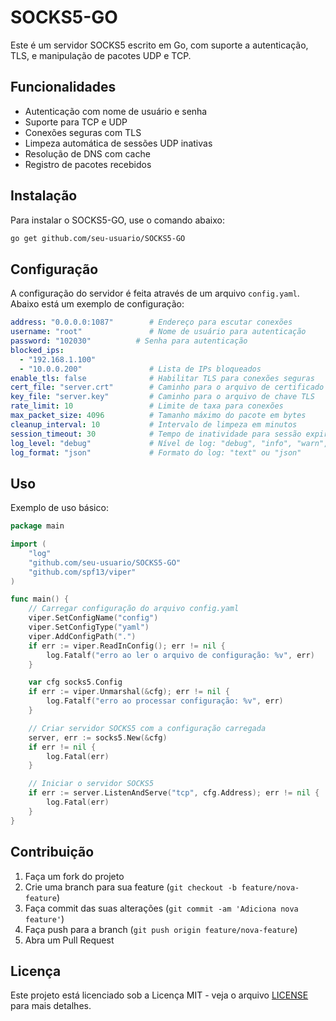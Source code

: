 # SOCKS5-GO

Este é um servidor SOCKS5 escrito em Go, com suporte a autenticação, TLS, e manipulação de pacotes UDP e TCP.

## Funcionalidades

- Autenticação com nome de usuário e senha
- Suporte para TCP e UDP
- Conexões seguras com TLS
- Limpeza automática de sessões UDP inativas
- Resolução de DNS com cache
- Registro de pacotes recebidos

## Instalação

Para instalar o SOCKS5-GO, use o comando abaixo:

```sh
go get github.com/seu-usuario/SOCKS5-GO
```

## Configuração

A configuração do servidor é feita através de um arquivo `config.yaml`. Abaixo está um exemplo de configuração:

```yaml
address: "0.0.0.0:1087"        # Endereço para escutar conexões
username: "root"               # Nome de usuário para autenticação
password: "102030"          # Senha para autenticação
blocked_ips:
  - "192.168.1.100"
  - "10.0.0.200"               # Lista de IPs bloqueados
enable_tls: false              # Habilitar TLS para conexões seguras
cert_file: "server.crt"        # Caminho para o arquivo de certificado TLS
key_file: "server.key"         # Caminho para o arquivo de chave TLS
rate_limit: 10                 # Limite de taxa para conexões
max_packet_size: 4096          # Tamanho máximo do pacote em bytes
cleanup_interval: 10           # Intervalo de limpeza em minutos
session_timeout: 30            # Tempo de inatividade para sessão expirar em minutos
log_level: "debug"             # Nível de log: "debug", "info", "warn", "error"
log_format: "json"             # Formato do log: "text" ou "json"
```

## Uso

Exemplo de uso básico:

```go
package main

import (
    "log"
    "github.com/seu-usuario/SOCKS5-GO"
    "github.com/spf13/viper"
)

func main() {
    // Carregar configuração do arquivo config.yaml
    viper.SetConfigName("config")
    viper.SetConfigType("yaml")
    viper.AddConfigPath(".")
    if err := viper.ReadInConfig(); err != nil {
        log.Fatalf("erro ao ler o arquivo de configuração: %v", err)
    }

    var cfg socks5.Config
    if err := viper.Unmarshal(&cfg); err != nil {
        log.Fatalf("erro ao processar configuração: %v", err)
    }

    // Criar servidor SOCKS5 com a configuração carregada
    server, err := socks5.New(&cfg)
    if err != nil {
        log.Fatal(err)
    }

    // Iniciar o servidor SOCKS5
    if err := server.ListenAndServe("tcp", cfg.Address); err != nil {
        log.Fatal(err)
    }
}
```

## Contribuição

1. Faça um fork do projeto
2. Crie uma branch para sua feature (`git checkout -b feature/nova-feature`)
3. Faça commit das suas alterações (`git commit -am 'Adiciona nova feature'`)
4. Faça push para a branch (`git push origin feature/nova-feature`)
5. Abra um Pull Request

## Licença

Este projeto está licenciado sob a Licença MIT - veja o arquivo [LICENSE](LICENSE) para mais detalhes.